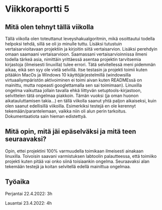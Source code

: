 # Viikkoraportti 5

## Mitä olen tehnyt tällä viikolla

Tällä viikolla olen toteuttanut leveyshakualgoritmin, mikä osoittautui todella helpoksi tehdä, sillä se oli jo minulle tuttu. Lisäksi tutustuin
vertaisarvioitavaan projektiin ja kirjoitin siitä vertaisarvion. Lisäksi perehdyin omaan saamaani vertaisarvioon. Saamassani vertaisarvioinnissa ilmeni
todella tärkeä asia, nimittäin yrittäessä asentaa projektin tarvitsemia kirjastoja (ilmeisesti linuxilla) tulee errori. Tätä selvitellessä meni pidemmän
aikaa, eikä sen syy ole vielä selvillä. Itse testasin ja projekti toimii kuten pitääkin MacOs ja Windows 10 käyttöjärjestelmillä (windowsilla virtuaaliympäristön
aktivoiminen ei toimi aivan kuten READMEssä on mainittu, mutta nopeasti googlettamalla sen sai toimimaan). Linuxilla ongelma vaikuttaa jollain tavalla ehkä
liittyvän setuptools-kirjastoon, selvittelen tätä ongelmaa piakkoin. Tämän vuoksi (ja oman huonon aikatauluttamisen takia...) en tällä viikolla saanut
yhtä paljon aikaiseksi, kuin olen saanut edellisillä viikoilla. Esimerkiksi testejä en ole kerennyt tekemään/parantelemaan, vaikka niin oli alun perin tarkoitus.
Dokumentaatiota sain hieman edistettyä.

## Mitä opin, mitä jäi epäselväksi ja mitä teen seuraavaksi?
Opin, ettei projektini 100% varmuudella toimikaan ilmeisesti ainakaan linuxilla. Toivoisin saavani varmistuksen labtoolin palautteessa, että 
toimiiko projekti kuten pitää vai onko siinä toisiaankin ongelma. Seuraavaksi alan tekemään testejä ja koitan selvitellä edellä mainittua ongelmaa. 

## Työaika
Perjantai 22.4.2022: 3h

Lauantai 23.4.2022: 4h
